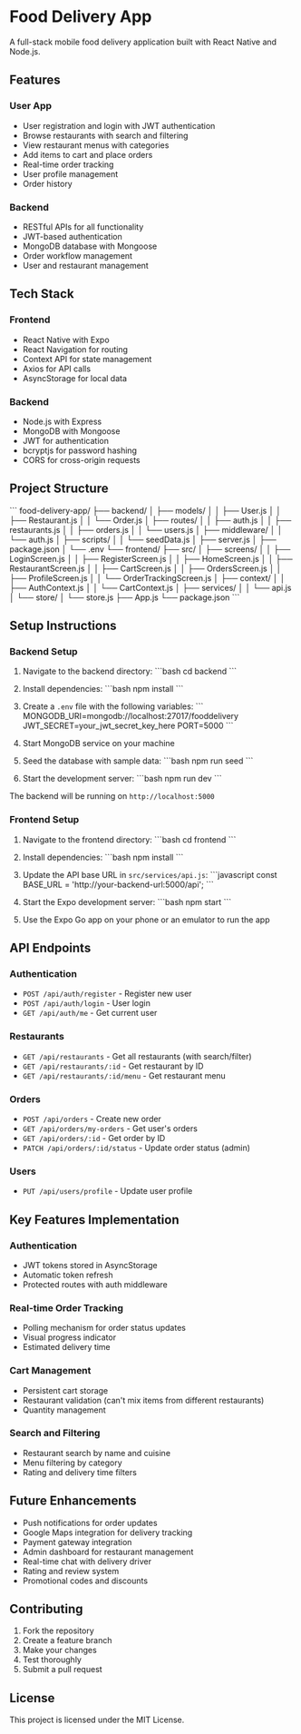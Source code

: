 # Food Delivery App

A full-stack mobile food delivery application built with React Native and Node.js.

## Features

### User App
- User registration and login with JWT authentication
- Browse restaurants with search and filtering
- View restaurant menus with categories
- Add items to cart and place orders
- Real-time order tracking
- User profile management
- Order history

### Backend
- RESTful APIs for all functionality
- JWT-based authentication
- MongoDB database with Mongoose
- Order workflow management
- User and restaurant management

## Tech Stack

### Frontend
- React Native with Expo
- React Navigation for routing
- Context API for state management
- Axios for API calls
- AsyncStorage for local data

### Backend
- Node.js with Express
- MongoDB with Mongoose
- JWT for authentication
- bcryptjs for password hashing
- CORS for cross-origin requests

## Project Structure

\`\`\`
food-delivery-app/
├── backend/
│   ├── models/
│   │   ├── User.js
│   │   ├── Restaurant.js
│   │   └── Order.js
│   ├── routes/
│   │   ├── auth.js
│   │   ├── restaurants.js
│   │   ├── orders.js
│   │   └── users.js
│   ├── middleware/
│   │   └── auth.js
│   ├── scripts/
│   │   └── seedData.js
│   ├── server.js
│   ├── package.json
│   └── .env
└── frontend/
    ├── src/
    │   ├── screens/
    │   │   ├── LoginScreen.js
    │   │   ├── RegisterScreen.js
    │   │   ├── HomeScreen.js
    │   │   ├── RestaurantScreen.js
    │   │   ├── CartScreen.js
    │   │   ├── OrdersScreen.js
    │   │   ├── ProfileScreen.js
    │   │   └── OrderTrackingScreen.js
    │   ├── context/
    │   │   ├── AuthContext.js
    │   │   └── CartContext.js
    │   ├── services/
    │   │   └── api.js
    │   └── store/
    │       └── store.js
    ├── App.js
    └── package.json
\`\`\`

## Setup Instructions

### Backend Setup

1. Navigate to the backend directory:
\`\`\`bash
cd backend
\`\`\`

2. Install dependencies:
\`\`\`bash
npm install
\`\`\`

3. Create a `.env` file with the following variables:
\`\`\`
MONGODB_URI=mongodb://localhost:27017/fooddelivery
JWT_SECRET=your_jwt_secret_key_here
PORT=5000
\`\`\`

4. Start MongoDB service on your machine

5. Seed the database with sample data:
\`\`\`bash
npm run seed
\`\`\`

6. Start the development server:
\`\`\`bash
npm run dev
\`\`\`

The backend will be running on `http://localhost:5000`

### Frontend Setup

1. Navigate to the frontend directory:
\`\`\`bash
cd frontend
\`\`\`

2. Install dependencies:
\`\`\`bash
npm install
\`\`\`

3. Update the API base URL in `src/services/api.js`:
\`\`\`javascript
const BASE_URL = 'http://your-backend-url:5000/api';
\`\`\`

4. Start the Expo development server:
\`\`\`bash
npm start
\`\`\`

5. Use the Expo Go app on your phone or an emulator to run the app

## API Endpoints

### Authentication
- `POST /api/auth/register` - Register new user
- `POST /api/auth/login` - User login
- `GET /api/auth/me` - Get current user

### Restaurants
- `GET /api/restaurants` - Get all restaurants (with search/filter)
- `GET /api/restaurants/:id` - Get restaurant by ID
- `GET /api/restaurants/:id/menu` - Get restaurant menu

### Orders
- `POST /api/orders` - Create new order
- `GET /api/orders/my-orders` - Get user's orders
- `GET /api/orders/:id` - Get order by ID
- `PATCH /api/orders/:id/status` - Update order status (admin)

### Users
- `PUT /api/users/profile` - Update user profile

## Key Features Implementation

### Authentication
- JWT tokens stored in AsyncStorage
- Automatic token refresh
- Protected routes with auth middleware

### Real-time Order Tracking
- Polling mechanism for order status updates
- Visual progress indicator
- Estimated delivery time

### Cart Management
- Persistent cart storage
- Restaurant validation (can't mix items from different restaurants)
- Quantity management

### Search and Filtering
- Restaurant search by name and cuisine
- Menu filtering by category
- Rating and delivery time filters

## Future Enhancements

- Push notifications for order updates
- Google Maps integration for delivery tracking
- Payment gateway integration
- Admin dashboard for restaurant management
- Real-time chat with delivery driver
- Rating and review system
- Promotional codes and discounts

## Contributing

1. Fork the repository
2. Create a feature branch
3. Make your changes
4. Test thoroughly
5. Submit a pull request

## License

This project is licensed under the MIT License.
